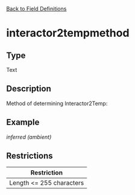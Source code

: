 [Back to Field Definitions](../../field_definition_overview)
# interactor2tempmethod

## Type
Text

## Description


Method of determining Interactor2Temp:
## Example
*inferred (ambient)*

## Restrictions
| Restriction |
| :---------: |
| Length <= 255 characters |

